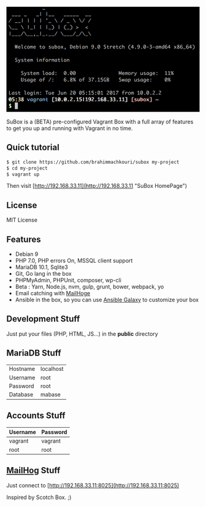 
![SuBox](https://raw.githubusercontent.com/brahimmachkouri/subox-infos/master/images/subox.png)

SuBox is a (BETA) pre-configured Vagrant Box with a full array of features to get you up and running with Vagrant in no time. 

## Quick tutorial

```
$ git clone https://github.com/brahimmachkouri/subox my-project
$ cd my-project
$ vagrant up
```

Then visit [http://192.168.33.11](http://192.168.33.11 "SuBox HomePage")

## License 

MIT License

## Features

* Debian 9
* PHP 7.0, PHP errors On, MSSQL client support
* MariaDB 10.1, Sqlite3
* Git, Go lang in the box
* PHPMyAdmin, PHPUnit, composer, wp-cli
* Beta : Yarn, Node.js, nvm, gulp, grunt, bower, webpack, yo 
* Email catching with [MailHoge](https://github.com/mailhog/MailHog)
* Ansible in the box, so you can use [Ansible Galaxy](https://galaxy.ansible.com/list#/roles?page=1&page_size=20&users=geerlingguy) to customize your box

## Development Stuff

Just put your files (PHP, HTML, JS...) in the **public** directory 

## MariaDB Stuff

|           |            |
|-----------|------------|
| Hostname  | localhost  |
| Username  | root       |
| Password  | root       |
| Database  | mabase     |

## Accounts Stuff

| Username  | Password   |
|-----------|------------|
| vagrant   | vagrant    |
| root      | root       |

## [MailHog](https://github.com/mailhog/MailHog) Stuff

Just connect to [http://192.168.33.11:8025](http://192.168.33.11:8025)

Inspired by Scotch Box. ;)
